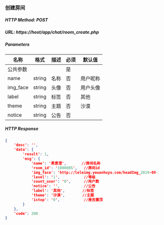 ### 创建房间

##### HTTP Method: POST
##### URL: https://host/app/chat/room_create.php


#####  Parameters
名称|格式|描述|必须|默认值
---|---|---|---|---
公共参数|||是|
name|string|名称|否|用户昵称
img_face|string|头像|否|用户头像
label|string|标签|否|其他
theme|string|主题|否|沙漠
notice|string|公告|否|


##### HTTP Response
```json
{
	'desc': '',
	'data': {
		'result': 1,
		'msg': {
			'name': '果景澄',       //房间名称
			'room_id': '1000005',   //房间id
			'img_face': 'http://leleimg.yewanhuyu.com/headImg_2019-09-14_images_5525350_1568469135122.jpg', //房间封面图
			'level': '1',           //等级
			'count_user': '0',      //用户数
			'notice': '',           //公告
			'label': '其他',        //标签
			'theme': '沙漠',        //主题
			'istop': '0',           //是否置顶
		}
	},
	'code': 200
}
```